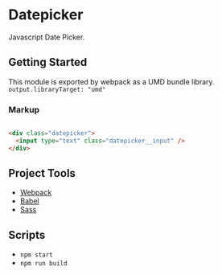 # Datepicker

Javascript Date Picker.

## Getting Started

This module is exported by webpack as a UMD bundle library. `output.libraryTarget: "umd"`

### Markup

```html

<div class="datepicker">
  <input type="text" class="datepicker__input" />
</div>

```

## Project Tools

- [Webpack](https://webpack.github.io/)
- [Babel](https://babeljs.io/)
- [Sass](http://sass-lang.com/)

## Scripts

- `npm start`
- `npm run build`
